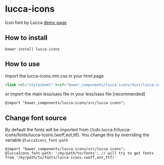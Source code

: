 # lucca-icons
Icon font by Lucca
[demo page](http://luccaSA.github.io/lucca-ui/icons.html)


## How to install
```
bower install lucca-icons
```
## How to use
Import the lucca-icons.min.css in your html page
```html
<link rel="stylesheet" href="bower_components/lucca-icons/dist/lucca-icons.min.css"/>
```
or import the main less/sass file in your less/sass file [recommended]
```less
@import "bower_components/lucca-icons/src/lucca-icons";
```
## Change font source
By default the fonts will be imported from //cdn.lucca.fr/lucca-icons/fonts/lucca-icons.(woff,eot,ttf). You change this by overriding the variable `@luccaIcons_font-path`

```less
@import "bower_components/lucca-icons/src/lucca-icons";
@luccaIcons_font-path: '/my/path/to/fonts'; // will try to get fonts from '/my/path/to/fonts/lucca-icons.(woff,eot,ttf)'
```
